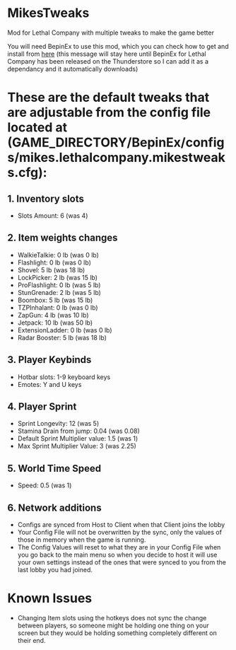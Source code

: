 # MikesTweaks
Mod for Lethal Company with multiple tweaks to make the game better

You will need BepinEx to use this mod, which you can check how to get and install from [here](https://www.example.com) (this message will stay here until BepinEx for Lethal Company has been released on the Thunderstore so I can add it as a dependancy and it automatically downloads)

# These are the default tweaks that are adjustable from the config file located at (GAME_DIRECTORY/BepinEx/configs/mikes.lethalcompany.mikestweaks.cfg):
## 1. Inventory slots
  - Slots Amount: 6 (was 4)
## 2. Item weights changes
  - WalkieTalkie: 0 lb (was 0 lb)
  - Flashlight: 0 lb (was 0 lb)
  - Shovel: 5 lb (was 18 lb)
  - LockPicker: 2 lb (was 15 lb)
  - ProFlashlight: 0 lb (was 5 lb)
  - StunGrenade: 2 lb (was 5 lb)
  - Boombox: 5 lb (was 15 lb)
  - TZPInhalant: 0 lb (was 0 lb)
  - ZapGun: 4 lb (was 10 lb)
  - Jetpack: 10 lb (was 50 lb)
  - ExtensionLadder: 0 lb (was 0 lb)
  - Radar Booster: 5 lb (was 18 lb)
## 3. Player Keybinds
  - Hotbar slots: 1-9 keyboard keys
  - Emotes: Y and U keys
## 4. Player Sprint
  - Sprint Longevity: 12 (was 5)
  - Stamina Drain from jump: 0.04 (was 0.08)
  - Default Sprint Multiplier value: 1.5 (was 1)
  - Max Sprint Multiplier Value: 3 (was 2.25)
## 5. World Time Speed
  - Speed: 0.5 (was 1)
## 6. Network additions
 - Configs are synced from Host to Client when that Client joins the lobby
 - Your Config File will not be overwritten by the sync, only the values of those in memory when the game is running.
 - The Config Values will reset to what they are in your Config File when you go back to the main menu so when you decide to host it will use your own settings instead of the ones that were synced to you from the last lobby you had joined.

 # Known Issues
 - Changing Item slots using the hotkeys does not sync the change between players, so someone might be holding one thing on your screen but they would be holding something completely different on their end.